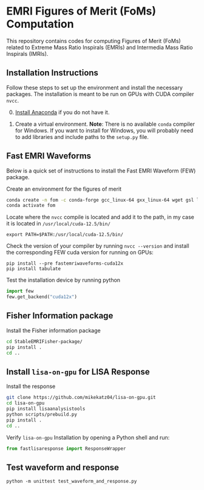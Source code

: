 # EMRI Figures of Merit (FoMs) Computation

This repository contains codes for computing Figures of Merit (FoMs) related to Extreme Mass Ratio Inspirals (EMRIs) and Intermedia Mass Ratio Inspirals (IMRIs).

## Installation Instructions

Follow these steps to set up the environment and install the necessary packages. The installation is meant to be run on GPUs with CUDA compiler `nvcc`.

0) [Install Anaconda](https://docs.anaconda.com/anaconda/install/) if you do not have it.

1) Create a virtual environment. **Note**: There is no available `conda` compiler for Windows. If you want to install for Windows, you will probably need to add libraries and include paths to the `setup.py` file.

## Fast EMRI Waveforms

Below is a quick set of instructions to install the Fast EMRI Waveform (FEW) package.

Create an environment for the figures of merit
```sh
conda create -n fom -c conda-forge gcc_linux-64 gxx_linux-64 wget gsl lapack=3.6.1 hdf5 numpy Cython scipy tqdm jupyter ipython h5py requests matplotlib python=3.12 pandas fortran-compiler
conda activate fom
```

Locate where the `nvcc` compile is located and add it to the path, in my case it is located in `/usr/local/cuda-12.5/bin/`
```
export PATH=$PATH:/usr/local/cuda-12.5/bin/
```

Check the version of your compiler by running `nvcc --version` and install the corresponding FEW cuda version for running on GPUs:
```
pip install --pre fastemriwaveforms-cuda12x
pip install tabulate
```

Test the installation device by running python
```python
import few
few.get_backend("cuda12x")
```

## Fisher Information package

Install the Fisher information package
```sh
cd StableEMRIFisher-package/
pip install .
cd ..
```

## Install `lisa-on-gpu` for LISA Response
Install the response
```sh
git clone https://github.com/mikekatz04/lisa-on-gpu.git
cd lisa-on-gpu
pip install lisaanalysistools
python scripts/prebuild.py
pip install .
cd ..
```

Verify `lisa-on-gpu` Installation by opening a Python shell and run:

```python
from fastlisaresponse import ResponseWrapper
```

## Test waveform and response
```
python -m unittest test_waveform_and_response.py 
```